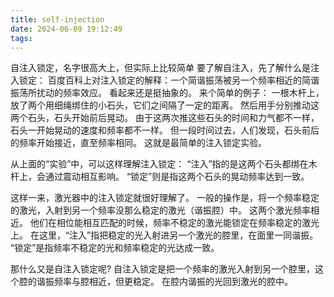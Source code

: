 ```yaml
---
title: self-injection
date: 2024-06-09 19:12:49
tags:
---
```

自注入锁定，名字很高大上，但实际上比较简单
要了解自注入，先了解什么是注入锁定：
百度百科上对注入锁定的解释：一个简谐振荡被另一个频率相近的简谐振荡所扰动的频率效应。
看起来还是挺抽象的。
来个简单的例子：
	一根木杆上，放了两个用细绳绑住的小石头，它们之间隔了一定的距离。
	然后用手分别推动这两个石头，石头开始前后晃动。
	由于这两次推这些石头的时间和力气都不一样，石头一开始晃动的速度和频率都不一样。
	但一段时间过去，人们发现，石头前后的频率开始接近，直至频率相同。
	这就是最简单的注入锁定实验。

从上面的“实验”中，可以这样理解注入锁定：
“注入”指的是这两个石头都绑在木杆上，会通过震动相互影响。
“锁定”则是指这两个石头的晃动频率达到一致。

这样一来，激光器中的注入锁定就很好理解了。
一般的操作是，将一个频率稳定的激光，入射到另一个频率没那么稳定的激光（谐振腔）中。
这两个激光频率相近。
他们在相位能相互匹配的时候，频率不稳定的激光能锁定在频率稳定的激光上。
在这里，“注入”指把稳定的光入射进另一个激光的腔里，在面里一同谐振。
“锁定”是指频率不稳定的光和频率稳定的光达成一致。

那什么又是自注入锁定呢?
自注入锁定是把一个频率的激光入射到另一个腔里，这个腔的谐振频率与腔相近，但更稳定。
在腔内谐振的光回到激光的腔中。
